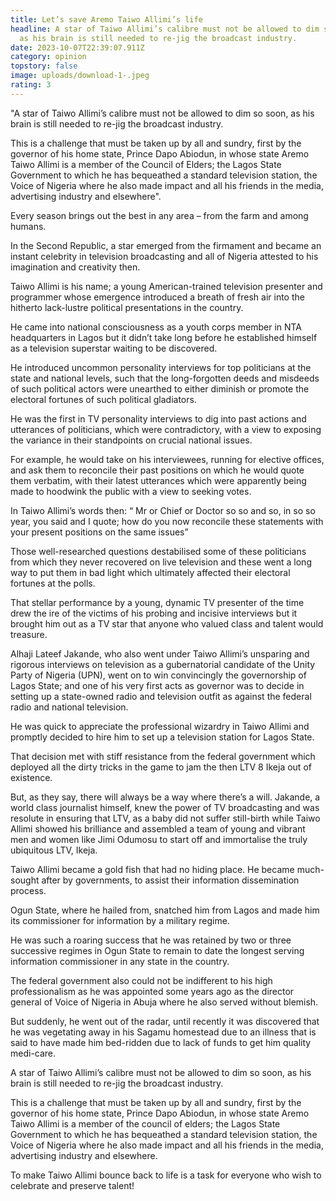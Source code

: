 ```yaml
---
title: Let’s save Aremo Taiwo Allimi’s life
headline: A star of Taiwo Allimi’s calibre must not be allowed to dim so soon,
  as his brain is still needed to re-jig the broadcast industry.
date: 2023-10-07T22:39:07.911Z
category: opinion
topstory: false
image: uploads/download-1-.jpeg
rating: 3
---
```

"A star of Taiwo Allimi’s calibre must not be allowed to dim so soon, as his brain is still needed to re-jig the broadcast industry. 



This is a challenge that must be taken up by all and sundry, first by the governor of his home state, Prince Dapo Abiodun, in whose state Aremo Taiwo Allimi is a member of the Council of Elders; the Lagos State Government to which he has bequeathed a standard television station, the Voice of Nigeria where he also made impact and all his friends in the media, advertising industry and elsewhere".



Every season brings out the best in any area – from the farm and among humans.



In the Second Republic, a star emerged from the firmament and became an instant celebrity in television broadcasting and all of Nigeria attested to his imagination and creativity then.



Taiwo Allimi is his name; a young American-trained television presenter and programmer whose emergence introduced a breath of fresh air into the hitherto lack-lustre political presentations in the country.



He came into national consciousness as a youth corps member in NTA headquarters in Lagos but it didn’t take long before he established himself as a television superstar waiting to be discovered.



He introduced uncommon personality interviews for top politicians at the state and national levels, such that the long-forgotten deeds and misdeeds of such political actors were unearthed to either diminish or promote the electoral fortunes of such political gladiators.



He was the first in TV personality interviews to dig into past actions and utterances of politicians, which were contradictory, with a view to exposing the variance in their standpoints on crucial national issues.



For example, he would take on his interviewees, running for elective offices, and ask them to reconcile their past positions on which he would quote them verbatim, with their latest utterances which were apparently being made to hoodwink the public with a view to seeking votes. 



In Taiwo Allimi’s words then: “ Mr or Chief or Doctor so so and so, in so so year, you said and I quote; how do you now reconcile these statements with your present positions on the same issues”



Those well-researched questions destabilised some of these politicians from which they never recovered on live television and these went a long way to put them in bad light which ultimately affected their electoral fortunes at the polls.



That stellar performance by a young, dynamic TV presenter of the time drew the ire of the victims of his probing and incisive interviews but it brought him out as a TV star that anyone who valued class and talent would treasure.



Alhaji Lateef Jakande, who also went under Taiwo Allimi’s unsparing and rigorous interviews on television as a gubernatorial candidate of the Unity Party of Nigeria (UPN), went on to win convincingly the governorship of Lagos State; and one of his very first acts as governor was to decide in setting up a state-owned radio and television outfit as against the federal radio and national television. 



He was quick to appreciate the professional wizardry in Taiwo Allimi and promptly decided to hire him to set up a television station for Lagos State.



That decision met with stiff resistance from the federal government which deployed all the dirty tricks in the game to jam the then LTV 8 Ikeja out of existence. 



But, as they say, there will always be a way where there’s a will. Jakande, a world class journalist himself, knew the power of TV broadcasting and was resolute in ensuring that LTV, as a baby did not suffer still-birth while Taiwo Allimi showed his brilliance and assembled a team of young and vibrant men and women like Jimi Odumosu to start off and immortalise the truly ubiquitous LTV, Ikeja.



Taiwo Allimi became a gold fish that had no hiding place. He became much-sought after by governments, to assist their information dissemination process. 



Ogun State, where he hailed from, snatched him from Lagos and made him its commissioner for information by a military regime. 



He was such a roaring success that he was retained by two or three successive regimes in Ogun State to remain to date the longest serving information commissioner in any state in the country.



The federal government also could not be indifferent to his high professionalism as he was appointed some years ago as the director general of Voice of Nigeria in Abuja where he also served without blemish.



But suddenly, he went out of the radar, until recently it was discovered that he was vegetating away in his Sagamu homestead due to an illness that is said to have made him bed-ridden due to lack of funds to get him quality medi-care.



A star of Taiwo Allimi’s calibre must not be allowed to dim so soon, as his brain is still needed to re-jig the broadcast industry. 



This is a challenge that must be taken up by all and sundry, first by the governor of his home state, Prince Dapo Abiodun, in whose state Aremo Taiwo Allimi is a member of the council of elders; the Lagos State Government to which he has bequeathed a standard television station, the Voice of Nigeria where he also made impact and all his friends in the media, advertising industry and elsewhere.



To make Taiwo Allimi bounce back to life is a task for everyone who wish to celebrate and preserve talent!